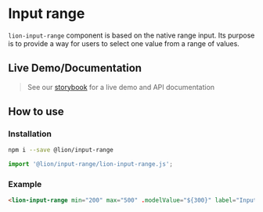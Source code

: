 # Input range

[//]: # 'AUTO INSERT HEADER PREPUBLISH'

`lion-input-range` component is based on the native range input.
Its purpose is to provide a way for users to select one value from a range of values.

## Live Demo/Documentation

> See our [storybook](http://lion-web-components.netlify.com/?path=/docs/forms-input-range) for a live demo and API documentation

## How to use

### Installation

```sh
npm i --save @lion/input-range
```

```js
import '@lion/input-range/lion-input-range.js';
```

### Example

```html
<lion-input-range min="200" max="500" .modelValue="${300}" label="Input range"></lion-input-range>
```
